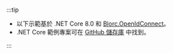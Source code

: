 :::tip

- 以下示範基於 .NET Core 8.0 和 [Blorc.OpenIdConnect](https://github.com/WildGums/Blorc.OpenIdConnect)。
- .NET Core 範例專案可在 [GitHub 儲存庫](https://github.com/logto-io/csharp) 中找到。

:::
